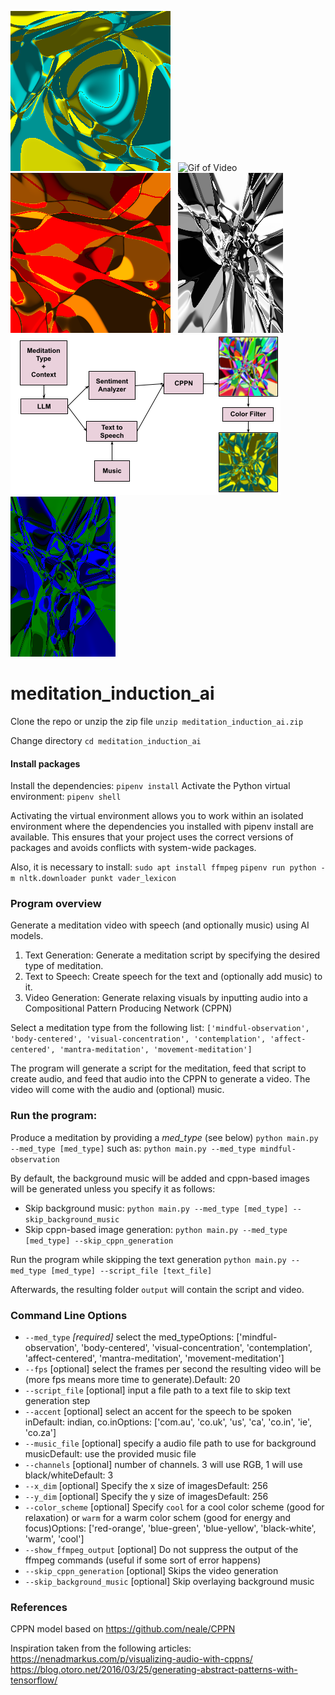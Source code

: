 ![Blue Yellow Image](examples/color-scheme-images/blue-yellow.png) &nbsp;
![Gif of Video](/examples/cppn-video.gif) &nbsp;
![Red Orange Image](examples/color-scheme-images/red-orange.png) &nbsp;
![Black White Image](examples/color-scheme-images/black-white-small.png) &nbsp;
![Program Structure Diagram](assets/meditation-induction-diagram.png) &nbsp;
![Blue Green Image](examples/color-scheme-images/blue-green-small.png)

# meditation_induction_ai

Clone the repo or unzip the zip file
`unzip meditation_induction_ai.zip`

Change directory
`cd meditation_induction_ai`

#### Install packages

Install the dependencies:
`pipenv install`
Activate the Python virtual environment:
`pipenv shell`

Activating the virtual environment allows you to work within an isolated environment where the dependencies you installed with pipenv install are available. This ensures that your project uses the correct versions of packages and avoids conflicts with system-wide packages.

Also, it is necessary to install:
`sudo apt install ffmpeg`
`pipenv run python -m nltk.downloader punkt vader_lexicon`

### Program overview

Generate a meditation video with speech (and optionally music) using AI models.

1. Text Generation: Generate a meditation script by specifying the desired type of meditation.
2. Text to Speech: Create speech for the text and (optionally add music) to it.
3. Video Generation: Generate relaxing visuals by inputting audio into a Compositional Pattern Producing Network (CPPN)

Select a meditation type from the following list:
`['mindful-observation', 'body-centered', 'visual-concentration', 'contemplation', 'affect-centered', 'mantra-meditation', 'movement-meditation']`

The program will generate a script for the meditation, feed that script to create audio, and feed that audio into the CPPN to generate a video. The video will come with the audio and (optional) music.

### Run the program:

Produce a meditation by providing a *med_type* (see below)
`python main.py --med_type [med_type]`
such as:
`python main.py --med_type mindful-observation`

By default, the background music will be added and cppn-based images will be generated unless you specify it as follows:

- Skip background music: `python main.py --med_type [med_type] --skip_background_music`
- Skip cppn-based image generation: `python main.py --med_type [med_type] --skip_cppn_generation`

Run the program while skipping the text generation
`python main.py --med_type [med_type] --script_file [text_file]`

Afterwards, the resulting folder `output` will contain the script and video.

### Command Line Options

- `--med_type` _[required]_ select the med_typeOptions: ['mindful-observation', 'body-centered', 'visual-concentration', 'contemplation', 'affect-centered', 'mantra-meditation', 'movement-meditation']
- `--fps` [optional] select the frames per second the resulting video will be (more fps means more time to generate).Default: 20
- `--script_file` [optional] input a file path to a text file to skip text generation step
- `--accent` [optional] select an accent for the speech to be spoken inDefault: indian, co.inOptions: ['com.au', 'co.uk', 'us', 'ca', 'co.in', 'ie', 'co.za']
- `--music_file` [optional] specify a audio file path to use for background musicDefault: use the provided music file
- `--channels` [optional] number of channels. 3 will use RGB, 1 will use black/whiteDefault: 3
- `--x_dim` [optional] Specify the x size of imagesDefault: 256
- `--y_dim` [optional] Specify the y size of imagesDefault: 256
- `--color_scheme` [optional] Specify `cool` for a cool color scheme (good for relaxation) or `warm` for a warm color schem (good for energy and focus)Options: ['red-orange', 'blue-green', 'blue-yellow', 'black-white', 'warm', 'cool']
- `--show_ffmpeg_output` [optional] Do not suppress the output of the ffmpeg commands (useful if some sort of error happens)
- `--skip_cppn_generation` [optional] Skips the video generation
- `--skip_background_music` [optional] Skip overlaying background music

### References

CPPN model based on https://github.com/neale/CPPN

Inspiration taken from the following articles:
https://nenadmarkus.com/p/visualizing-audio-with-cppns/
https://blog.otoro.net/2016/03/25/generating-abstract-patterns-with-tensorflow/
